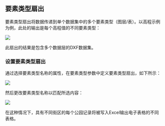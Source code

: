 ## 要素类型扇出 ##

要素类型扇出将数据传递到单个数据集中的多个要素类型（图层/表）。以高程示例为例，此处的输出是每个高程值的不同要素类型：

![](./Images/Img3.013.FeatureTypeFanoutDiagram.png)

此扇出的结果是包含多个数据层的DXF数据集。

### 设置要素类型扇出 ###

通过选择要素类型名称的属性，在要素类型参数中定义要素类型扇出，如下所示：

![](./Images/Img3.014.SettingFeatureTypeFanout.png)

然后更改要素类型名称以匹配所选内容：

![](./Images/Img3.015.FeatureTypeFanoutFTName.png)

在这种情况下，具有不同街区的每个公园记录将被写入Excel输出电子表格的不同表格。



